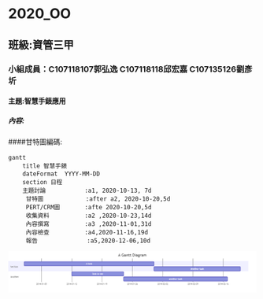 # 2020_OO

## 班級:資管三甲

### 小組成員：C107118107郭弘逸 C107118118邱宏嘉 C107135126劉彥圻

#### 主題:智慧手錶應用


##### 內容:



 
 
 
####甘特圖編碼:
```
gantt
    title 智慧手錶
    dateFormat  YYYY-MM-DD
    section 日程
    主題討論           :a1, 2020-10-13, 7d
     甘特圖            :after a2, 2020-10-20,5d
     PERT/CRM圖       :afte 2020-10-20,5d
     收集資料          :a2 ,2020-10-23,14d
     內容撰寫          :a3 ,2020-11-01,31d
     內容檢查          :a4,2020-11-16,19d
     報告              :a5,2020-12-06,10d       

```
![甘特圖](甘特圖.png "甘特圖") 
